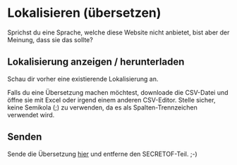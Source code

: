 ﻿# Lokalisieren (übersetzen)

Sprichst du eine Sprache, welche diese Website nicht anbietet, bist aber der Meinung, dass sie das sollte?

## Lokalisierung anzeigen / herunterladen
Schau dir vorher eine existierende Lokalisierung an.

Falls du eine Übersetzung machen möchtest, downloade die CSV-Datei und öffne sie mit Excel oder irgend einem anderen CSV-Editor. 
Stelle sicher, keine Semikola (;) zu verwenden, da es als Spalten-Trennzeichen verwendet wird.

## Senden
Sende die Übersetzung <a href="mailto:evermore@SECRETOFxeth.de?Subject=Format%20Exploration%20Project">hier</a> und entferne den SECRETOF-Teil. ;-)
